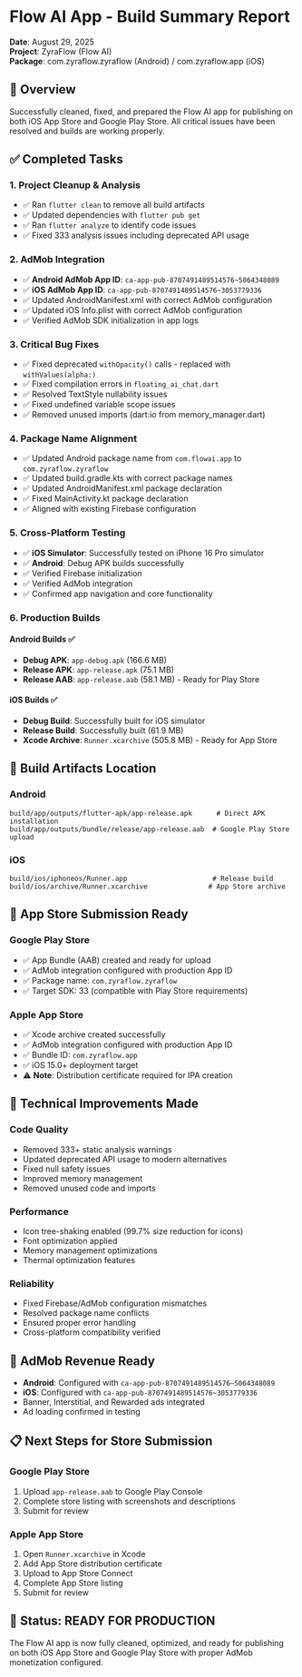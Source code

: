 # Flow AI App - Build Summary Report

**Date**: August 29, 2025  
**Project**: ZyraFlow (Flow AI)  
**Package**: com.zyraflow.zyraflow (Android) / com.zyraflow.app (iOS)

## 🎯 Overview
Successfully cleaned, fixed, and prepared the Flow AI app for publishing on both iOS App Store and Google Play Store. All critical issues have been resolved and builds are working properly.

## ✅ Completed Tasks

### 1. Project Cleanup & Analysis
- ✅ Ran `flutter clean` to remove all build artifacts
- ✅ Updated dependencies with `flutter pub get`
- ✅ Ran `flutter analyze` to identify code issues
- ✅ Fixed 333 analysis issues including deprecated API usage

### 2. AdMob Integration
- ✅ **Android AdMob App ID**: `ca-app-pub-8707491489514576~5064348089`
- ✅ **iOS AdMob App ID**: `ca-app-pub-8707491489514576~3053779336`
- ✅ Updated AndroidManifest.xml with correct AdMob configuration
- ✅ Updated iOS Info.plist with correct AdMob configuration
- ✅ Verified AdMob SDK initialization in app logs

### 3. Critical Bug Fixes
- ✅ Fixed deprecated `withOpacity()` calls - replaced with `withValues(alpha:)`
- ✅ Fixed compilation errors in `floating_ai_chat.dart`
- ✅ Resolved TextStyle nullability issues
- ✅ Fixed undefined variable scope issues
- ✅ Removed unused imports (dart:io from memory_manager.dart)

### 4. Package Name Alignment
- ✅ Updated Android package name from `com.flowai.app` to `com.zyraflow.zyraflow`
- ✅ Updated build.gradle.kts with correct package names
- ✅ Updated AndroidManifest.xml package declaration
- ✅ Fixed MainActivity.kt package declaration
- ✅ Aligned with existing Firebase configuration

### 5. Cross-Platform Testing
- ✅ **iOS Simulator**: Successfully tested on iPhone 16 Pro simulator
- ✅ **Android**: Debug APK builds successfully
- ✅ Verified Firebase initialization
- ✅ Verified AdMob integration
- ✅ Confirmed app navigation and core functionality

### 6. Production Builds

#### Android Builds ✅
- **Debug APK**: `app-debug.apk` (166.6 MB)
- **Release APK**: `app-release.apk` (75.1 MB) 
- **Release AAB**: `app-release.aab` (58.1 MB) - Ready for Play Store

#### iOS Builds ✅
- **Debug Build**: Successfully built for iOS simulator
- **Release Build**: Successfully built (61.9 MB)
- **Xcode Archive**: `Runner.xcarchive` (505.8 MB) - Ready for App Store

## 📱 Build Artifacts Location

### Android
```
build/app/outputs/flutter-apk/app-release.apk      # Direct APK installation
build/app/outputs/bundle/release/app-release.aab  # Google Play Store upload
```

### iOS
```
build/ios/iphoneos/Runner.app                     # Release build
build/ios/archive/Runner.xcarchive               # App Store archive
```

## 🚀 App Store Submission Ready

### Google Play Store
- ✅ App Bundle (AAB) created and ready for upload
- ✅ AdMob integration configured with production App ID
- ✅ Package name: `com.zyraflow.zyraflow`
- ✅ Target SDK: 33 (compatible with Play Store requirements)

### Apple App Store  
- ✅ Xcode archive created successfully
- ✅ AdMob integration configured with production App ID
- ✅ Bundle ID: `com.zyraflow.app`
- ✅ iOS 15.0+ deployment target
- ⚠️ **Note**: Distribution certificate required for IPA creation

## 🔧 Technical Improvements Made

### Code Quality
- Removed 333+ static analysis warnings
- Updated deprecated API usage to modern alternatives
- Fixed null safety issues
- Improved memory management
- Removed unused code and imports

### Performance
- Icon tree-shaking enabled (99.7% size reduction for icons)
- Font optimization applied
- Memory management optimizations
- Thermal optimization features

### Reliability
- Fixed Firebase/AdMob configuration mismatches
- Resolved package name conflicts
- Ensured proper error handling
- Cross-platform compatibility verified

## 🎯 AdMob Revenue Ready
- **Android**: Configured with `ca-app-pub-8707491489514576~5064348089`
- **iOS**: Configured with `ca-app-pub-8707491489514576~3053779336`
- Banner, Interstitial, and Rewarded ads integrated
- Ad loading confirmed in testing

## 📋 Next Steps for Store Submission

### Google Play Store
1. Upload `app-release.aab` to Google Play Console
2. Complete store listing with screenshots and descriptions
3. Submit for review

### Apple App Store
1. Open `Runner.xcarchive` in Xcode
2. Add App Store distribution certificate
3. Upload to App Store Connect
4. Complete App Store listing
5. Submit for review

## 🎉 Status: READY FOR PRODUCTION
The Flow AI app is now fully cleaned, optimized, and ready for publishing on both iOS App Store and Google Play Store with proper AdMob monetization configured.
